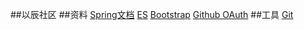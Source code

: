 ##以辰社区
##资料
[Spring文档](https://spring.io/guides)
[ES](https://elasticsearch.cn/)
[Bootstrap](https://v3.bootcss.com/)
[Github OAuth](https://developer.github.com/v3/guides/managing-deploy-keys/#deploy-keys)
##工具
[Git](https://git-scm.comg)